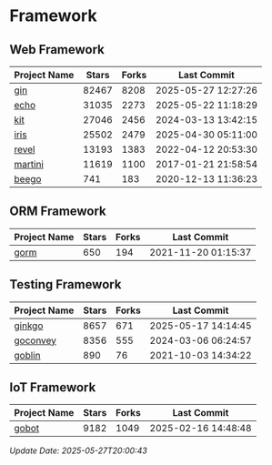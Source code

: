 # Framework

## Web Framework
| Project Name | Stars | Forks | Last Commit |
| ------------ | ----- | ----- | ----------- |
| [gin](https://github.com/gin-gonic/gin) | 82467 | 8208 | 2025-05-27 12:27:26 |
| [echo](https://github.com/labstack/echo) | 31035 | 2273 | 2025-05-22 11:18:29 |
| [kit](https://github.com/go-kit/kit) | 27046 | 2456 | 2024-03-13 13:42:15 |
| [iris](https://github.com/kataras/iris) | 25502 | 2479 | 2025-04-30 05:11:00 |
| [revel](https://github.com/revel/revel) | 13193 | 1383 | 2022-04-12 20:53:30 |
| [martini](https://github.com/go-martini/martini) | 11619 | 1100 | 2017-01-21 21:58:54 |
| [beego](https://github.com/astaxie/beego) | 741 | 183 | 2020-12-13 11:36:23 |

## ORM Framework
| Project Name | Stars | Forks | Last Commit |
| ------------ | ----- | ----- | ----------- |
| [gorm](https://github.com/jinzhu/gorm) | 650 | 194 | 2021-11-20 01:15:37 |

## Testing Framework
| Project Name | Stars | Forks | Last Commit |
| ------------ | ----- | ----- | ----------- |
| [ginkgo](https://github.com/onsi/ginkgo) | 8657 | 671 | 2025-05-17 14:14:45 |
| [goconvey](https://github.com/smartystreets/goconvey) | 8356 | 555 | 2024-03-06 06:24:57 |
| [goblin](https://github.com/franela/goblin) | 890 | 76 | 2021-10-03 14:34:22 |

## IoT Framework
| Project Name | Stars | Forks | Last Commit |
| ------------ | ----- | ----- | ----------- |
| [gobot](https://github.com/hybridgroup/gobot) | 9182 | 1049 | 2025-02-16 14:48:48 |

*Update Date: 2025-05-27T20:00:43*